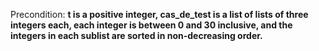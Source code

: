Precondition: **t is a positive integer, cas_de_test is a list of lists of three integers each, each integer is between 0 and 30 inclusive, and the integers in each sublist are sorted in non-decreasing order.**